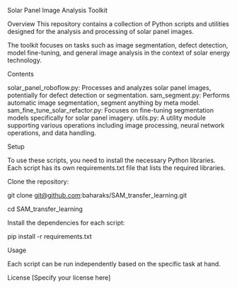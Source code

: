 Solar Panel Image Analysis Toolkit


Overview
This repository contains a collection of Python scripts and utilities designed for the analysis and processing of solar panel images. 

The toolkit focuses on tasks such as image segmentation, defect detection, model fine-tuning, and general image analysis in the context of solar energy technology.


Contents


solar_panel_roboflow.py: Processes and analyzes solar panel images, potentially for defect detection or segmentation.
sam_segment.py: Performs automatic image segmentation, segment anything by meta model.
sam_fine_tune_solar_refactor.py: Focuses on fine-tuning segmentation models specifically for solar panel imagery.
utils.py: A utility module supporting various operations including image processing, neural network operations, and data handling.


Setup


To use these scripts, you need to install the necessary Python libraries. 
Each script has its own requirements.txt file that lists the required libraries.

Clone the repository:

git clone git@github.com:baharaks/SAM_transfer_learning.git

cd SAM_transfer_learning

Install the dependencies for each script:

pip install -r requirements.txt

Usage

Each script can be run independently based on the specific task at hand.

License
[Specify your license here]

